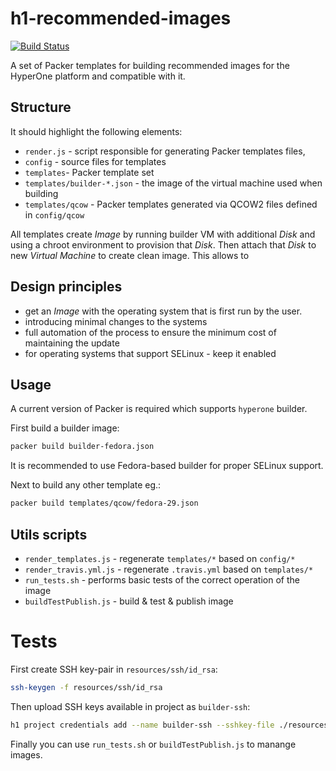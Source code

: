 # h1-recommended-images

[![Build Status](https://www.travis-ci.com/hyperonecom/h1-images-recommended.svg?branch=master)](https://www.travis-ci.com/hyperonecom/h1-images-recommended)

A set of Packer templates for building recommended images for the HyperOne platform and compatible with it.

## Structure

It should highlight the following elements:

- ```render.js``` - script responsible for generating Packer templates files,
- ```config``` - source files for templates
- ```templates```- Packer template set
- ```templates/builder-*.json``` - the image of the virtual machine used when building
- ```templates/qcow``` - Packer templates generated via QCOW2 files defined in ```config/qcow```

All templates create *Image* by running builder VM with additional *Disk* and using a chroot environment to provision that *Disk*. Then attach that *Disk* to new *Virtual Machine* to create clean image. This allows to 

## Design principles

 * get an *Image* with the operating system that is first run by the user.
 * introducing minimal changes to the systems
 * full automation of the process to ensure the minimum cost of maintaining the update
 * for operating systems that support SELinux - keep it enabled

## Usage

A current version of Packer is required which supports ```hyperone``` builder.

First build a builder image:

```bash
packer build builder-fedora.json
```

It is recommended to use Fedora-based builder for proper SELinux support.

Next to build any other template eg.:

```bash
packer build templates/qcow/fedora-29.json
```

## Utils scripts

* ```render_templates.js``` - regenerate ```templates/*``` based on ```config/*```
* ```render_travis.yml.js``` - regenerate ```.travis.yml``` based on ```templates/*```
* ```run_tests.sh``` - performs basic tests of the correct operation of the image
* ```buildTestPublish.js``` - build & test & publish image

# Tests

First create SSH key-pair in ```resources/ssh/id_rsa```:

```bash
ssh-keygen -f resources/ssh/id_rsa
```

Then upload SSH keys available in project as ```builder-ssh```:

```bash
h1 project credentials add --name builder-ssh --sshkey-file ./resources/ssh/id_rsa.pub
```

Finally you can use ```run_tests.sh``` or ```buildTestPublish.js``` to manange images.
